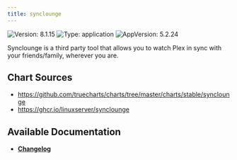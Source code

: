 ```yaml
---
title: synclounge
---
```


![Version: 8.1.15](https://img.shields.io/badge/Version-8.1.15-informational?style=flat-square) ![Type: application](https://img.shields.io/badge/Type-application-informational?style=flat-square) ![AppVersion: 5.2.24](https://img.shields.io/badge/AppVersion-5.2.24-informational?style=flat-square)

Synclounge is a third party tool that allows you to watch Plex in sync with your friends/family, wherever you are.

## Chart Sources

- https://github.com/truecharts/charts/tree/master/charts/stable/synclounge
- https://ghcr.io/linuxserver/synclounge

## Available Documentation

- [**Changelog**](./CHANGELOG.md)
